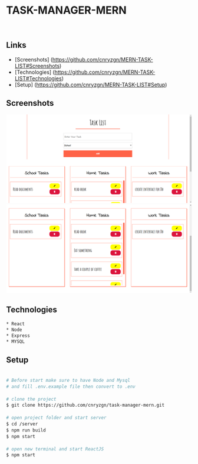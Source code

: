 # TASK-MANAGER-MERN
<br>

## Links
* [Screenshots] (https://github.com/cnryzgn/MERN-TASK-LIST#Screenshots)<br>
* [Technologies] (https://github.com/cnryzgn/MERN-TASK-LIST#Technologies)<br>
* [Setup] (https://github.com/cnryzgn/MERN-TASK-LIST#Setup)<br>

## Screenshots
![](https://github.com/cnryzgn/task-manager-mern/blob/main/screenshots/mern-task-list-1.png)
![](https://github.com/cnryzgn/task-manager-mern/blob/main/screenshots/mern-task-list-2.png)

## Technologies
    * React
    * Node
    * Express
    * MYSQL

## Setup
```bash

# Before start make sure to have Node and Mysql
# and fill .env.example file then convert to .env

# clone the project
$ git clone https://github.com/cnryzgn/task-manager-mern.git

# open project folder and start server
$ cd /server
$ npm run build
$ npm start

# open new terminal and start ReactJS
$ npm start

```
